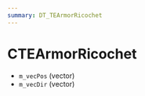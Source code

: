 ```yaml
---
summary: DT_TEArmorRicochet
---
```


# CTEArmorRicochet


* `m_vecPos` (vector)
* `m_vecDir` (vector)
